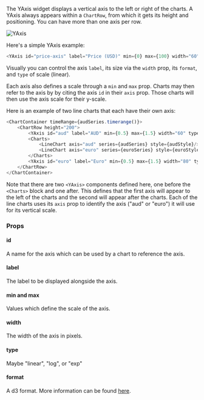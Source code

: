 
The YAxis widget displays a vertical axis to the left or right of the charts. A YAxis always appears within a `ChartRow`, from which it gets its height and positioning. You can have more than one axis per row.

![YAxis](https://raw.githubusercontent.com/esnet/react-timeseries-charts/master/docs/yaxis.png "YAxis")

Here's a simple YAxis example:

```js
<YAxis id="price-axis" label="Price (USD)" min={0} max={100} width="60" type="linear" format="$,.2f"/>
```

Visually you can control the axis `label`, its size via the `width` prop, its `format`, and `type` of scale (linear).

Each axis also defines a scale through a `min` and `max` prop. Charts may then refer to the axis by by citing the axis `id` in their `axis` prop. Those charts will then use the axis scale for their y-scale.

Here is an example of two line charts that each have their own axis:

```js
<ChartContainer timeRange={audSeries.timerange()}>
    <ChartRow height="200">
        <YAxis id="aud" label="AUD" min={0.5} max={1.5} width="60" type="linear" format="$,.2f"/>
        <Charts>
            <LineChart axis="aud" series={audSeries} style={audStyle}/>
            <LineChart axis="euro" series={euroSeries} style={euroStyle}/>
        </Charts>
        <YAxis id="euro" label="Euro" min={0.5} max={1.5} width="80" type="linear" format="$,.2f"/>
    </ChartRow>
</ChartContainer>
```

 Note that there are two `<YAxis>` components defined here, one before the `<Charts>` block and one after. This defines that the first axis will appear to the left of the charts and the second will appear after the charts. Each of the line charts uses its `axis` prop to identify the axis ("aud" or "euro") it will use for its vertical scale.

### Props

#### id

A name for the axis which can be used by a chart to reference the axis.

#### label

The label to be displayed alongside the axis.

#### min and max

Values which define the scale of the axis.

#### width

The width of the axis in pixels.

#### type

Maybe "linear", "log", or "exp"

#### format

A d3 format. More information can be found [here](https://github.com/mbostock/d3/wiki/Formatting#d3_format).

